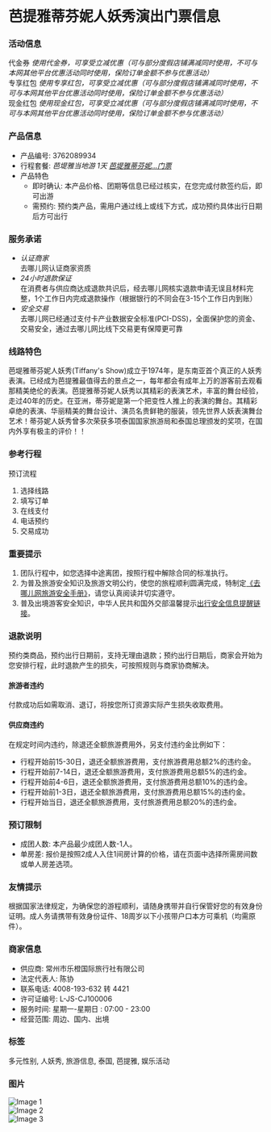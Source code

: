 # 芭提雅蒂芬妮人妖秀演出门票信息

### 活动信息
代金券 _使用代金券，可享受立减优惠（可与部分度假店铺满减同时使用，不可与本网其他平台优惠活动同时使用，保险订单金额不参与优惠活动）_  
专享红包 _使用专享红包，可享受立减优惠（可与部分度假店铺满减同时使用，不可与本网其他平台优惠活动同时使用，保险订单金额不参与优惠活动）_  
现金红包 _使用现金红包，可享受立减优惠（可与部分度假店铺满减同时使用，不可与本网其他平台优惠活动同时使用，保险订单金额不参与优惠活动）_

### 产品信息
- 产品编号: 3762089934
- 行程套餐: _芭堤雅当地游_ _1天_ _[芭堤雅蒂芬妮...门票](javascript:;)_
- 产品特色
  - 即时确认: 本产品价格、团期等信息已经过核实，在您完成付款签约后，即可出游
  - 需预约: 预约类产品，需用户通过线上或线下方式，成功预约具体出行日期后方可出行

### 服务承诺
- _认证商家_  
  去哪儿网认证商家资质
- _24小时退款保证_  
  在消费者与供应商达成退款共识后，经去哪儿网核实退款申请无误且材料完整，1个工作日内完成退款操作（根据银行的不同会在3-15个工作日内到账）
- _安全交易_  
  去哪儿网已经通过支付卡产业数据安全标准(PCI-DSS)，全面保护您的资金、交易安全，通过去哪儿网比线下交易更有保障更可靠

### 线路特色
芭堤雅蒂芬妮人妖秀(Tiffany's Show)成立于1974年，是东南亚首个真正的人妖秀表演。已经成为芭提雅最值得去的景点之一，每年都会有成年上万的游客前去观看那精美绝伦的表演。芭提雅蒂芬妮人妖秀以其精彩的表演艺术，丰富的舞台经验，走过40年的历史。在亚洲，蒂芬妮是第一个把变性人推上的表演的舞台。其精彩卓绝的表演、华丽精美的舞台设计、演员名贵鲜艳的服装，领先世界人妖表演舞台艺术！蒂芬妮人妖秀曾多次荣获多项泰国国家旅游局和泰国总理颁发的奖项，在国内外享有极主的评价！！

### 参考行程
预订流程
1. 选择线路
2. 填写订单
3. 在线支付
4. 电话预约
5. 交易成功

### 重要提示
1. 团队行程中，如您选择中途离团，按照行程中解除合同的标准执行。
2. 为普及旅游安全知识及旅游文明公约，使您的旅程顺利圆满完成，特制定[《去哪儿网旅游安全手册》](https://yun.qunar.com/uploads2/notice/20180711/travelnotes.pdf)，请您认真阅读并切实遵守。
3. 普及出境游客安全知识，中华人民共和国外交部温馨提示[出行安全信息提醒链接](https://touch.dujia.qunar.com/p/mfa/index?areas=泰国)。

### 退款说明
预约类商品，预约出行日期前，支持无理由退款；预约出行日期后，商家会开始为您安排行程，此时退款产生的损失，可按照规则与商家协商解决。

#### 旅游者违约
付款成功后如需取消、退订，将按您所订资源实际产生损失收取费用。

#### 供应商违约
在规定时间内违约，除退还全额旅游费用外，另支付违约金比例如下：
- 行程开始前15-30日，退还全额旅游费用，支付旅游费用总额2%的违约金。
- 行程开始前7-14日，退还全额旅游费用，支付旅游费用总额5%的违约金。
- 行程开始前4-6日，退还全额旅游费用，支付旅游费用总额10%的违约金。
- 行程开始前1-3日，退还全额旅游费用，支付旅游费用总额15%的违约金。
- 行程开始当日，退还全额旅游费用，支付旅游费用总额20%的违约金。

### 预订限制
- 成团人数: 本产品最少成团人数-1人。
- 单房差: 报价是按照2成人入住1间房计算的价格，请在页面中选择所需房间数或单人房差选项。

### 友情提示
根据国家法律规定，为确保您的游程顺利，请随身携带并自行保管好您的有效身份证明。成人务请携带有效身份证件、18周岁以下小孩带户口本方可乘机（均需原件）。

### 商家信息
- 供应商: 常州市乐橙国际旅行社有限公司
- 法定代表人: 陈协
- 联系电话: 4008-193-632 转 4421
- 许可证编号: L-JS-CJ100006
- 服务时间: 星期一-星期日 : 07:00 - 23:00
- 经营范围: 周边、国内、出境

### 标签
多元性别, 人妖秀, 旅游信息, 泰国, 芭提雅, 娱乐活动

### 图片
![Image 1](https://imgs.qunarzz.com/vs_ceph_b2c_001/d13b0172-28ce-4153-9080-ddae189a4542.jpg_r_390x260x95_360aba21.jpg)  
![Image 2](https://imgs.qunarzz.com/vs_ceph_b2c_001/ed6f7a65-90a1-4a3c-babc-ff029beea894.jpg_r_390x260x95_e2b578ff.jpg)  
![Image 3](https://imgs.qunarzz.com/vs_ceph_b2c_001/a01b7f69-39c1-470f-a2ff-daea99e4dc88.jpg_r_390x260x95_28b3938e.jpg)  